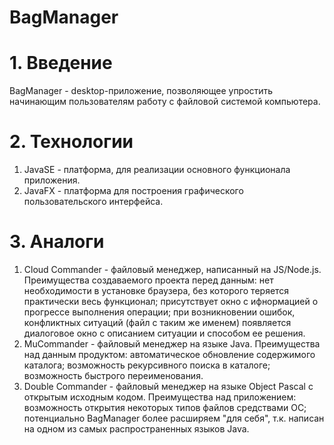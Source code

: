# BagManager
# 1. Введение
BagManager - desktop-приложение, позволяющее упростить начинающим пользователям работу с файловой системой компьютера.
# 2. Технологии
1. JavaSE - платформа, для реализации основного функционала приложения.
2. JavaFX - платформа для построения графического пользовательского интерфейса.
# 3. Аналоги
1. Cloud Commander - файловый менеджер, написанный на JS/Node.js. Преимущества создаваемого проекта перед данным: нет необходимости в установке браузера, без которого теряется практически весь функционал; присутствует окно с ифнормацией о прогрессе выполнения операции; при возникновении ошибок, конфликтных ситуаций (файл с таким же именем) появляется диалоговое окно с описанием ситуации и способом ее решения.
2. MuCommander - файловый менеджер на языке Java. Преимущества над данным продуктом: автоматическое обновление содержимого каталога; возможность рекурсивного поиска в каталоге; возможность быстрого переименования.
3. Double Commander - файловый менеджер на языке Object Pascal с открытым исходным кодом. Преимущества над приложением: возможность открытия некоторых типов файлов средствами ОС; потенциально BagManager более расширяем "для себя", т.к. написан на одном из самых распространенных языков Java. 
